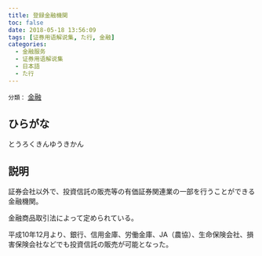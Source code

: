 ```yaml
---
title: 登録金融機関
toc: false
date: 2018-05-18 13:56:09
tags: [证券用语解说集, た行, 金融]
categories:
  - 金融服务
  - 证券用语解说集
  - 日本語
  - た行
---
```


`分類：` [金融](/tags/金融/)

## ひらがな

とうろくきんゆうきかん

## 説明

証券会社以外で、投資信託の販売等の有価証券関連業の一部を行うことができる金融機関。

金融商品取引法によって定められている。

平成10年12月より、銀行、信用金庫、労働金庫、JA（農協）、生命保険会社、損害保険会社などでも投資信託の販売が可能となった。

